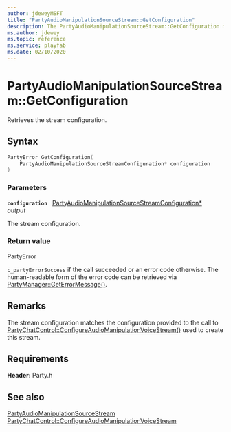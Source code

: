 ```yaml
---
author: jdeweyMSFT
title: "PartyAudioManipulationSourceStream::GetConfiguration"
description: The PartyAudioManipulationSourceStream::GetConfiguration method retrieves the stream configuration.
ms.author: jdewey
ms.topic: reference
ms.service: playfab
ms.date: 02/10/2020
---
```


# PartyAudioManipulationSourceStream::GetConfiguration  

Retrieves the stream configuration.  

## Syntax  
  
```cpp
PartyError GetConfiguration(  
    PartyAudioManipulationSourceStreamConfiguration* configuration  
)  
```  
  
### Parameters  
  
**`configuration`** &nbsp; [PartyAudioManipulationSourceStreamConfiguration*](../../../structs/partyaudiomanipulationsourcestreamconfiguration.md)  
*output*  
  
The stream configuration.  
  
  
### Return value  
PartyError
  
```c_partyErrorSuccess``` if the call succeeded or an error code otherwise. The human-readable form of the error code can be retrieved via [PartyManager::GetErrorMessage()](../../PartyManager/methods/partymanager_geterrormessage.md).
  
## Remarks  
  
The stream configuration matches the configuration provided to the call to [PartyChatControl::ConfigureAudioManipulationVoiceStream()](../../PartyChatControl/methods/partychatcontrol_configureaudiomanipulationvoicestream.md) used to create this stream.
  
## Requirements  
  
**Header:** Party.h
  
## See also  
[PartyAudioManipulationSourceStream](../partyaudiomanipulationsourcestream.md)  
[PartyChatControl::ConfigureAudioManipulationVoiceStream](../../PartyChatControl/methods/partychatcontrol_configureaudiomanipulationvoicestream.md)
  
  
